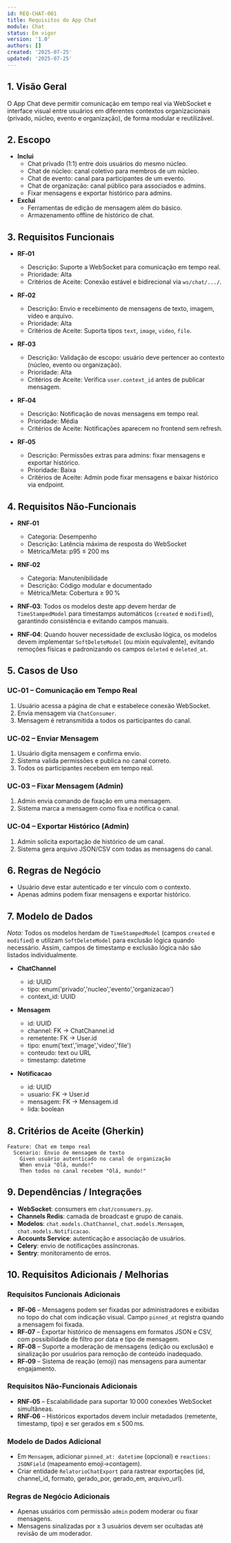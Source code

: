 ```yaml
---
id: REQ-CHAT-001
title: Requisitos do App Chat
module: Chat
status: Em vigor
version: '1.0'
authors: []
created: '2025-07-25'
updated: '2025-07-25'
---
```


## 1. Visão Geral

O App Chat deve permitir comunicação em tempo real via WebSocket e interface visual entre usuários em diferentes contextos organizacionais (privado, núcleo, evento e organização), de forma modular e reutilizável.


## 2. Escopo


- **Inclui**  
  - Chat privado (1:1) entre dois usuários do mesmo núcleo.  
  - Chat de núcleo: canal coletivo para membros de um núcleo.  
  - Chat de evento: canal para participantes de um evento.  
  - Chat de organização: canal público para associados e admins.  
  - Fixar mensagens e exportar histórico para admins.  
- **Exclui**  
  - Ferramentas de edição de mensagem além do básico.  
  - Armazenamento offline de histórico de chat.


## 3. Requisitos Funcionais

- **RF‑01**  
  - Descrição: Suporte a WebSocket para comunicação em tempo real.  
  - Prioridade: Alta  
  - Critérios de Aceite: Conexão estável e bidirecional via `ws/chat/.../`.  

- **RF‑02**  
  - Descrição: Envio e recebimento de mensagens de texto, imagem, vídeo e arquivo.  
  - Prioridade: Alta  
  - Critérios de Aceite: Suporta tipos `text`, `image`, `video`, `file`.  

- **RF‑03**  
  - Descrição: Validação de escopo: usuário deve pertencer ao contexto (núcleo, evento ou organização).  
  - Prioridade: Alta  
  - Critérios de Aceite: Verifica `user.context_id` antes de publicar mensagem.  

- **RF‑04**  
  - Descrição: Notificação de novas mensagens em tempo real.  
  - Prioridade: Média  
  - Critérios de Aceite: Notificações aparecem no frontend sem refresh.  

- **RF‑05**  
  - Descrição: Permissões extras para admins: fixar mensagens e exportar histórico.  
  - Prioridade: Baixa  
  - Critérios de Aceite: Admin pode fixar mensagens e baixar histórico via endpoint.


## 4. Requisitos Não‑Funcionais

- **RNF‑01**  
  - Categoria: Desempenho  
  - Descrição: Latência máxima de resposta do WebSocket  
  - Métrica/Meta: p95 ≤ 200 ms  

- **RNF‑02**  
  - Categoria: Manutenibilidade  
  - Descrição: Código modular e documentado  
  - Métrica/Meta: Cobertura ≥ 90 %  


- **RNF‑03**: Todos os modelos deste app devem herdar de `TimeStampedModel` para timestamps automáticos (`created` e `modified`), garantindo consistência e evitando campos manuais.
- **RNF‑04**: Quando houver necessidade de exclusão lógica, os modelos devem implementar `SoftDeleteModel` (ou mixin equivalente), evitando remoções físicas e padronizando os campos `deleted` e `deleted_at`.


## 5. Casos de Uso

### UC‑01 – Comunicação em Tempo Real
1. Usuário acessa a página de chat e estabelece conexão WebSocket.  
2. Envia mensagem via `ChatConsumer`.  
3. Mensagem é retransmitida a todos os participantes do canal.

### UC‑02 – Enviar Mensagem
1. Usuário digita mensagem e confirma envio.  
2. Sistema valida permissões e publica no canal correto.  
3. Todos os participantes recebem em tempo real.

### UC‑03 – Fixar Mensagem (Admin)
1. Admin envia comando de fixação em uma mensagem.  
2. Sistema marca a mensagem como fixa e notifica o canal.

### UC‑04 – Exportar Histórico (Admin)
1. Admin solicita exportação de histórico de um canal.  
2. Sistema gera arquivo JSON/CSV com todas as mensagens do canal.


## 6. Regras de Negócio


- Usuário deve estar autenticado e ter vínculo com o contexto.  
- Apenas admins podem fixar mensagens e exportar histórico.


## 7. Modelo de Dados


*Nota:* Todos os modelos herdam de `TimeStampedModel` (campos `created` e `modified`) e utilizam `SoftDeleteModel` para exclusão lógica quando necessário. Assim, campos de timestamp e exclusão lógica não são listados individualmente.

- **ChatChannel**  
  - id: UUID  
  - tipo: enum('privado','nucleo','evento','organizacao')  
  - context_id: UUID  

- **Mensagem**  
  - id: UUID  
  - channel: FK → ChatChannel.id  
  - remetente: FK → User.id  
  - tipo: enum('text','image','video','file')  
  - conteudo: text ou URL  
  - timestamp: datetime  

- **Notificacao**  
  - id: UUID  
  - usuario: FK → User.id  
  - mensagem: FK → Mensagem.id  
  - lida: boolean


## 8. Critérios de Aceite (Gherkin)


```gherkin
Feature: Chat em tempo real
  Scenario: Envio de mensagem de texto
    Given usuário autenticado no canal de organização
    When envia "Olá, mundo!"
    Then todos no canal recebem "Olá, mundo!"
```


## 9. Dependências / Integrações


- **WebSocket**: consumers em `chat/consumers.py`.  
- **Channels Redis**: camada de broadcast e grupo de canais.  
- **Modelos**: `chat.models.ChatChannel`, `chat.models.Mensagem`, `chat.models.Notificacao`.  
- **Accounts Service**: autenticação e associação de usuários.  
- **Celery**: envio de notificações assíncronas.  
- **Sentry**: monitoramento de erros.


## 10. Requisitos Adicionais / Melhorias

### Requisitos Funcionais Adicionais
- **RF‑06** – Mensagens podem ser fixadas por administradores e exibidas no topo do chat com indicação visual. Campo `pinned_at` registra quando a mensagem foi fixada.  
- **RF‑07** – Exportar histórico de mensagens em formatos JSON e CSV, com possibilidade de filtro por data e tipo de mensagem.  
- **RF‑08** – Suporte a moderação de mensagens (edição ou exclusão) e sinalização por usuários para remoção de conteúdo inadequado.  
- **RF‑09** – Sistema de reação (emoji) nas mensagens para aumentar engajamento.  

### Requisitos Não‑Funcionais Adicionais
- **RNF‑05** – Escalabilidade para suportar 10 000 conexões WebSocket simultâneas.  
- **RNF‑06** – Históricos exportados devem incluir metadados (remetente, timestamp, tipo) e ser gerados em ≤ 500 ms.  

### Modelo de Dados Adicional
- Em `Mensagem`, adicionar `pinned_at: datetime` (opcional) e `reactions: JSONField` (mapeamento emoji→contagem).  
- Criar entidade `RelatorioChatExport` para rastrear exportações (id, channel_id, formato, gerado_por, gerado_em, arquivo_url).  

### Regras de Negócio Adicionais
- Apenas usuários com permissão `admin` podem moderar ou fixar mensagens.  
- Mensagens sinalizadas por ≥ 3 usuários devem ser ocultadas até revisão de um moderador.
